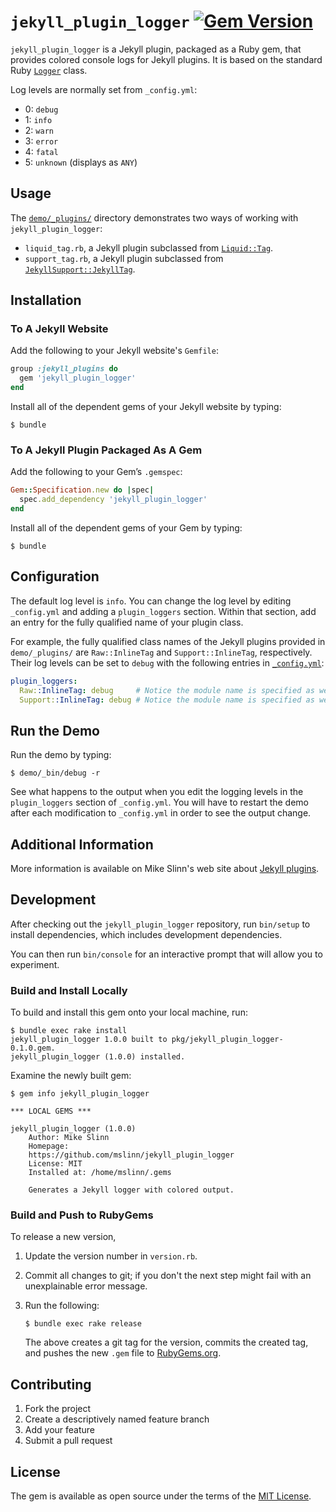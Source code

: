 # `jekyll_plugin_logger` [![Gem Version](https://badge.fury.io/rb/jekyll_plugin_logger.svg)](https://badge.fury.io/rb/jekyll_plugin_logger)

`jekyll_plugin_logger` is a Jekyll plugin, packaged as a Ruby gem, that provides colored console logs for Jekyll plugins.
It is based on the standard Ruby [`Logger`](https://ruby-doc.org/stdlib-3.1.0/libdoc/logger/rdoc/Logger.html) class.

Log levels are normally set from `_config.yml`:

* 0: `debug`
* 1: `info`
* 2: `warn`
* 3: `error`
* 4: `fatal`
* 5: `unknown` (displays as `ANY`)


## Usage

The [`demo/_plugins/`](demo/_plugins/) directory demonstrates two ways of working with `jekyll_plugin_logger`:

* `liquid_tag.rb`, a Jekyll plugin subclassed from
  [`Liquid::Tag`](https://jekyllrb.com/docs/plugins/tags/).
* `support_tag.rb`, a Jekyll plugin subclassed from
  [`JekyllSupport::JekyllTag`](https://www.mslinn.com/jekyll_plugins/jekyll_plugin_support.html).


## Installation

### To A Jekyll Website

Add the following to your Jekyll website's `Gemfile`:

```ruby
group :jekyll_plugins do
  gem 'jekyll_plugin_logger'
end
```

Install all of the dependent gems of your Jekyll website by typing:

```shell
$ bundle
```

### To A Jekyll Plugin Packaged As A Gem

Add the following to your Gem&rsquo;s `.gemspec`:

```ruby
Gem::Specification.new do |spec|
  spec.add_dependency 'jekyll_plugin_logger'
end
```

Install all of the dependent gems of your Gem by typing:

```shell
$ bundle
```


## Configuration

The default log level is `info`.
You can change the log level by editing `_config.yml` and adding a `plugin_loggers` section.
Within that section, add an entry for the fully qualified name of your plugin class.

For example, the fully qualified class names of the Jekyll plugins provided in `demo/_plugins/`
are `Raw::InlineTag` and `Support::InlineTag`, respectively.
Their log levels can be set to `debug` with the following entries in [`_config.yml`](demo/_config.yml):

```yaml
plugin_loggers:
  Raw::InlineTag: debug     # Notice the module name is specified as well as the class name
  Support::InlineTag: debug # Notice the module name is specified as well as the class name
```


## Run the Demo

Run the demo by typing:

```shell
$ demo/_bin/debug -r
```

See what happens to the output when you edit the logging levels in the `plugin_loggers` section of `_config.yml`.
You will have to restart the demo after each modification to `_config.yml`
in order to see the output change.


## Additional Information

More information is available on Mike Slinn's web site about
[Jekyll plugins](https://www.mslinn.com/jekyll/10100-custom-logging-in-jekyll-plugins.html).


## Development

After checking out the `jekyll_plugin_logger` repository,
run `bin/setup` to install dependencies,
which includes development dependencies.

You can then run `bin/console` for an interactive prompt that will allow you to experiment.


### Build and Install Locally

To build and install this gem onto your local machine, run:

```shell
$ bundle exec rake install
jekyll_plugin_logger 1.0.0 built to pkg/jekyll_plugin_logger-0.1.0.gem.
jekyll_plugin_logger (1.0.0) installed.
```

Examine the newly built gem:

```shell
$ gem info jekyll_plugin_logger

*** LOCAL GEMS ***

jekyll_plugin_logger (1.0.0)
    Author: Mike Slinn
    Homepage:
    https://github.com/mslinn/jekyll_plugin_logger
    License: MIT
    Installed at: /home/mslinn/.gems

    Generates a Jekyll logger with colored output.
```


### Build and Push to RubyGems

To release a new version,

1. Update the version number in `version.rb`.
2. Commit all changes to git; if you don't the next step might fail with an unexplainable error message.
3. Run the following:

   ```shell
   $ bundle exec rake release
   ```

   The above creates a git tag for the version, commits the created tag,
   and pushes the new `.gem` file to [RubyGems.org](https://rubygems.org).


## Contributing

1. Fork the project
2. Create a descriptively named feature branch
3. Add your feature
4. Submit a pull request


## License

The gem is available as open source under the terms of the [MIT License](https://opensource.org/licenses/MIT).
